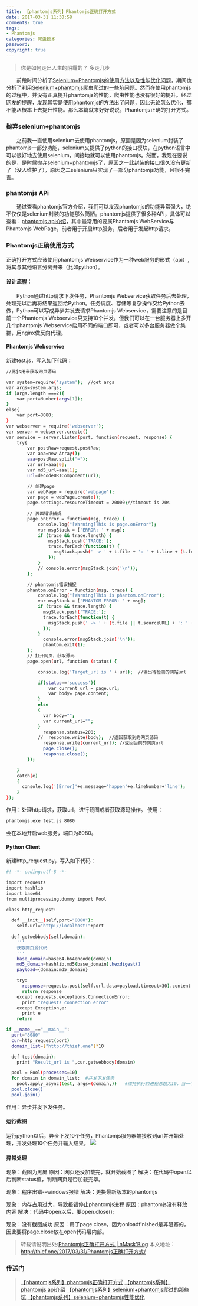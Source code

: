 ```yaml
---
title: 【phantomjs系列】Phantomjs正确打开方式
date: 2017-03-31 11:30:58
comments: true
tags: 
- Phantomjs
categories: 爬虫技术
password:
copyright: true
---
```

<blockquote class="blockquote-center">你是如何走出人生的阴霾的？
多走几步</blockquote>

　　前段时间分析了[Selenium+Phantomjs的使用方法以及性能优化问题](http://thief.one/2017/03/01/Phantomjs%E6%80%A7%E8%83%BD%E4%BC%98%E5%8C%96/)，期间也分析了利用[Selenium+phantomjs爬虫爬过的一些坑问题](http://thief.one/2017/03/01/Phantomjs%E7%88%AC%E8%BF%87%E7%9A%84%E9%82%A3%E4%BA%9B%E5%9D%91/)。然而在使用phantomjs的过程中，并没有正真提升phantomjs的性能，爬虫性能也没有很好的提升。经过网友的提醒，发现其实是使用phantomjs的方法出了问题，因此无论怎么优化，都不能从根本上去提升性能。那么本篇就来好好说说，Phantomjs正确的打开方式。
<!--more -->
### 抛弃selenium+phantomjs
　　之前我一直使用selenium去使用phantomjs，原因是因为selenium封装了phantomjs一部分功能，selenium又提供了python的接口模块，在python语言中可以很好地去使用selenium，间接地就可以使用phantomjs。然而，我现在要说的是，是时候抛弃selenium+phantomjs了，原因之一此封装的接口很久没有更新了（没人维护了），原因之二selenium只实现了一部分phantomjs功能，且很不完善。

### phantomjs APi
　　通过查看phantomjs官方介绍，我们可以发现phantomjs的功能异常强大，绝不仅仅是selenium封装的功能那么简陋。phantomjs提供了很多种APi，具体可以查看：[phantomjs api介绍](http://thief.one/2017/03/13/Phantomjs-Api%E4%BB%8B%E7%BB%8D/)，其中最常用的要属Phantomjs WebService与Phantomjs WebPage，前者用于开启http服务，后者用于发起http请求。

### Phantomjs正确使用方式
正确打开方式应该使用phantomjs Webservice作为一种web服务的形式（api）,将其与其他语言分离开来（比如python）。

#### 设计流程：
　　Python通过http请求下发任务，Phantomjs Webservice获取任务后去处理，处理完以后再将结果返回给Python。任务调度、存储等复杂操作交给Python去做，Python可以写成异步并发去请求Phantomjs Webservice，需要注意的是目前一个Phantomjs Webservice只支持10个并发。但我们可以在一台服务器上多开几个phantomjs Webservice启用不同的端口即可，或者可以多台服务器做个集群，用nginx做反向代理。

#### Phantomjs Webservice
新建test.js，写入如下代码：
```bash
//此js用来获取网页源码

var system=require('system');  //get args
var args=system.args;
if (args.length ===2){
    var port=Number(args[1]);
}
else{
    var port=8080;
}
var webserver = require('webserver');
var server = webserver.create()
var service = server.listen(port, function(request, response) {
    try{
        var postRaw=request.postRaw;
        var aaa=new Array();
        aaa=postRaw.split("=");
        var url=aaa[0];
        var md5_url=aaa[1];
        url=decodeURIComponent(url);

        // 创建page
        var webPage = require('webpage');
        var page = webPage.create();
        page.settings.resourceTimeout = 20000;//timeout is 20s

        // 页面错误捕捉
        page.onError = function(msg, trace) {
            console.log("[Warning]This is page.onError");
            var msgStack = ['ERROR: ' + msg];
            if (trace && trace.length) {
                msgStack.push('TRACE:');
                trace.forEach(function(t) {
                  msgStack.push(' -> ' + t.file + ': ' + t.line + (t.function ? ' (in function "' + t.function +'")' : ''));
                });
            }
            // console.error(msgStack.join('\n'));
        };

        // phantomjs错误捕捉
        phantom.onError = function(msg, trace) {
            console.log("[Warning]This is phantom.onError");
            var msgStack = ['PHANTOM ERROR: ' + msg];
            if (trace && trace.length) {
              msgStack.push('TRACE:');
              trace.forEach(function(t) {
                msgStack.push(' -> ' + (t.file || t.sourceURL) + ': ' + t.line + (t.function ? ' (in function ' + t.function +')' : ''));
              });
            }
              console.error(msgStack.join('\n'));
              phantom.exit(1);
        };
        // 打开网页，获取源码
        page.open(url, function (status) {

            console.log('Target_url is ' + url);  //输出待检测的网站url

            if(status=='success'){
                var current_url = page.url;
                var body= page.content;
            }
            else
            {
              var body="";
              var current_url="";
            }
              response.status=200;
            //  response.write(body);  //返回获取到的网页源码
              response.write(current_url); //返回当前的网页url
              page.close();
              response.close();
        });

    }
    catch(e)
    {
      console.log('[Error]'+e.message+'happen'+e.lineNumber+'line');
    }
});
```
作用：处理http请求，获取url，进行截图或者获取源码操作。
使用：
```bash
phantomjs.exe test.js 8080
```
会在本地开启web服务，端口为8080。

#### Python Client
新建http_request.py，写入如下代码：
```bash
#! -*- coding:utf-8 -*-

import requests
import hashlib
import base64
from multiprocessing.dummy import Pool

class http_request:

  def __init__(self,port="8080"):
    self.url="http://localhost:"+port
  
  def getwebbody(self,domain):
    '''
    获取网页源代码
    '''
    base_domain=base64.b64encode(domain)
    md5_domain=hashlib.md5(base_domain).hexdigest()
    payload={domain:md5_domain}

    try:
      response=requests.post(self.url,data=payload,timeout=30).content
      return response
    except requests.exceptions.ConnectionError:
      print "requests connection error"
    except Exception,e:
      print e
    return

if __name__=="__main__":
  port="8080"
  cur=http_request(port)
  domain_list=["http://thief.one"]*10

  def test(domain):
    print "Result_url is ",cur.getwebbody(domain)

  pool = Pool(processes=10)
  for domain in domain_list:  #并发下发任务
    pool.apply_async(test, args=(domain,))   #维持执行的进程总数为10，当一个进程执行完后添加新进程.
  pool.close()
  pool.join()
```
作用：异步并发下发任务。

#### 运行截图
运行python以后，异步下发10个任务，Phantomjs服务器端接收到url并开始处理，并发处理10个任务并输入结果。
![](/upload_image/20170331/1.png)

#### 异常处理

现象：截图为黑屏
原因：网页还没加载完，就开始截图了
解决：在代码中open以后判断status值，判断网页是否加载完毕。

现象：程序出错--windows报错
解决：更换最新版本的phantomjs

现象：内存占用过大，导致报错停止phantomjs进程
原因：phantomjs没有释放内容
解决：代码中open以后，要open.close();

现象：没有截图成功
原因：用了page.close，因为onloadfinished是非阻塞的，因此要将page.close放在open代码层内部。


>转载请说明出处:[Phantomjs正确打开方式 | nMask'Blog](http://thief.one/2017/03/31/Phantomjs正确打开方式/)
本文地址：http://thief.one/2017/03/31/Phantomjs正确打开方式/

### 传送门

>[【phantomjs系列】phantomjs正确打开方式](http://thief.one/2017/03/31/Phantomjs%E6%AD%A3%E7%A1%AE%E6%89%93%E5%BC%80%E6%96%B9%E5%BC%8F/)
[【phantomjs系列】phantomjs api介绍](http://thief.one/2017/03/13/Phantomjs-Api%E4%BB%8B%E7%BB%8D/)
[【phantomjs系列】selenium+phantomjs爬过的那些坑](http://thief.one/2017/03/01/Phantomjs%E7%88%AC%E8%BF%87%E7%9A%84%E9%82%A3%E4%BA%9B%E5%9D%91/)
[【phantomjs系列】selenium+phantomjs性能优化](http://thief.one/2017/03/01/Phantomjs%E6%80%A7%E8%83%BD%E4%BC%98%E5%8C%96/)


